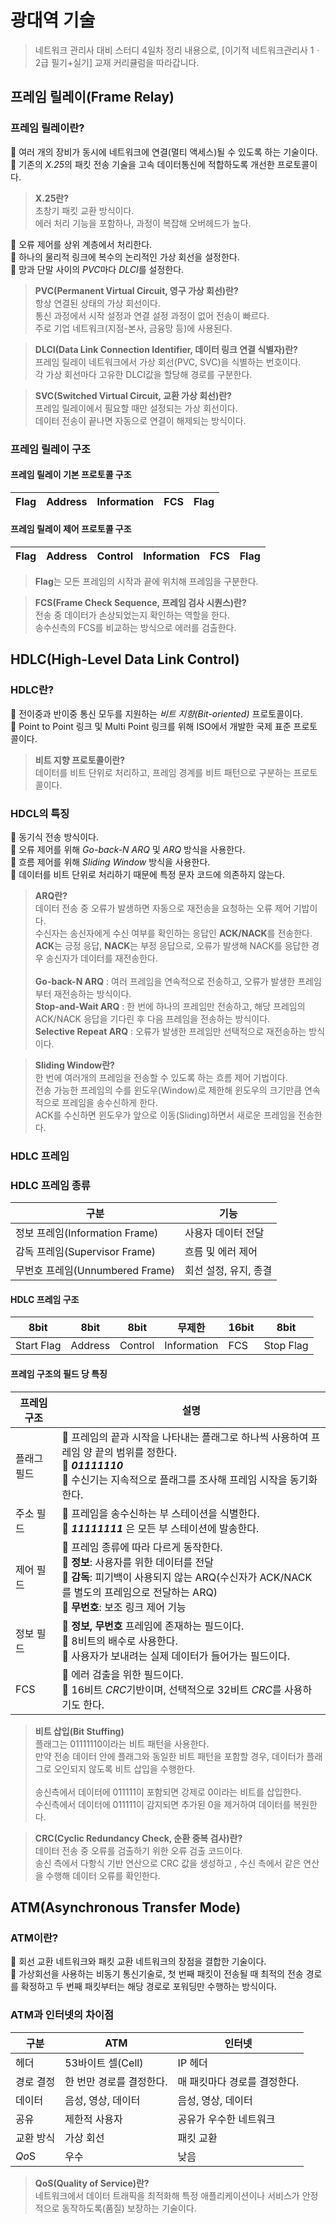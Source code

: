 # 광대역 기술

> 네트워크 관리사 대비 스터디 4일차 정리 내용으로, [이기적 네트워크관리사 1ㆍ2급 필기+실기] 교재 커리큘럼을 따라갑니다.

## 프레임 릴레이(Frame Relay)

### 프레임 릴레이란?

🔹 여러 개의 장비가 동시에 네트워크에 연결(멀티 액세스)될 수 있도록 하는 기술이다.<br>
🔹 기존의 *X.25*의 패킷 전송 기술을 고속 데이터통신에 적합하도록 개선한 프로토콜이다.<br>

> **X.25란?**<br>
> 초창기 패킷 교환 방식이다.<br>
> 에러 처리 기능을 포함하나, 과정이 복잡해 오버헤드가 높다.<br>

🔹 오류 제어를 상위 계층에서 처리한다.<br>
🔹 하나의 물리적 링크에 복수의 논리적인 가상 회선을 설정한다.<br>
🔹 망과 단말 사이의 *PVC*마다 *DLCI*를 설정한다.<br>

> **PVC(Permanent Virtual Circuit, 영구 가상 회선)란?**<br>
> 항상 연결된 상태의 가상 회선이다.<br>
> 통신 과정에서 시작 설정과 연결 설정 과정이 없어 전송이 빠르다.<br>
> 주로 기업 네트워크(지점-본사, 금융망 등)에 사용된다.

> **DLCI(Data Link Connection Identifier, 데이터 링크 연결 식별자)란?**<br>
> 프레임 릴레이 네트워크에서 가상 회선(PVC, SVC)을 식별하는 번호이다.<br>
> 각 가상 회선마다 고유한 DLCI값을 할당해 경로를 구분한다.<br>

> **SVC(Switched Virtual Circuit, 교환 가상 회선)란?**<br>
> 프레임 릴레이에서 필요할 때만 설정되는 가상 회선이다.<br>
> 데이터 전송이 끝나면 자동으로 연결이 해제되는 방식이다.<br>

### 프레임 릴레이 구조

#### 프레임 릴레이 기본 프로토콜 구조

| Flag | Address | Information | FCS | Flag |
| ---- | ------- | ----------- | --- | ---- |

#### 프레임 릴레이 제어 프로토콜 구조

| Flag | Address | Control | Information | FCS | Flag |
| ---- | ------- | ------- | ----------- | --- | ---- |

> **Flag**는 모든 프레임의 시작과 끝에 위치해 프레임을 구분한다.<br>

> **FCS(Frame Check Sequence, 프레임 검사 시퀀스)란?**<br>
> 전송 중 데이터가 손상되었는지 확인하는 역할을 한다.<br>
> 송수신측의 FCS를 비교하는 방식으로 에러를 검출한다.<br>

## HDLC(High-Level Data Link Control)

### HDLC란?

🔹 전이중과 반이중 통신 모두를 지원하는 _비트 지향(Bit-oriented)_ 프로토콜이다.<br>
🔹 Point to Point 링크 및 Multi Point 링크를 위해 ISO에서 개발한 국제 표준 프로토콜이다.<br>

> **비트 지향 프로토콜이란?**<br>
> 데이터를 비트 단위로 처리하고, 프레임 경계를 비트 패턴으로 구분하는 프로토콜이다.

### HDCL의 특징

🔹 동기식 전송 방식이다.<br>
🔹 오류 제어를 위해 _Go-back-N ARQ_ 및 _ARQ_ 방식을 사용한다.<br>
🔹 흐름 제어를 위해 _Sliding Window_ 방식을 사용한다.<br>
🔹 데이터를 비트 단위로 처리하기 때문에 특정 문자 코드에 의존하지 않는다.<br>

> **ARQ란?**<br>
> 데이터 전송 중 오류가 발생하면 자동으로 재전송을 요청하는 오류 제어 기밥이다.<br>
> 수신자는 송신자에게 수신 여부를 확인하는 응답인 **ACK/NACK**를 전송한다.<br> **ACK**는 긍정 응답, **NACK**는 부정 응답으로, 오류가 발생해 NACK를 응답한 경우 송신자가 데이터를 재전송한다.<br><br> **Go-back-N ARQ** : 여러 프레임을 연속적으로 전송하고, 오류가 발생한 프레임부터 재전송하는 방식이다.<br> **Stop-and-Wait ARQ** : 한 번에 하나의 프레임만 전송하고, 해당 프레임의 ACK/NACK 응답을 기다린 후 다음 프레임을 전송하는 방식이다.<br> **Selective Repeat ARQ** : 오류가 발생한 프레임만 선택적으로 재전송하는 방식이다.

> **Sliding Window란?**<br>
> 한 번에 여러개의 프레임을 전송할 수 있도록 하는 흐름 제어 기법이다.<br>
> 전송 가능한 프레임의 수를 윈도우(Window)로 제한해 윈도우의 크기만큼 연속적으로 프레임을 송수신하게 한다.<br>
> ACK를 수신하면 윈도우가 앞으로 이동(Sliding)하면서 새로운 프레임을 전송한다.

### HDLC 프레임

### HDLC 프레임 종류

| 구분                            | 기능                  |
| ------------------------------- | --------------------- |
| 정보 프레임(Information Frame)  | 사용자 데이터 전달    |
| 감독 프레임(Supervisor Frame)   | 흐름 및 에러 제어     |
| 무번호 프레임(Unnumbered Frame) | 회선 설정, 유지, 종결 |

#### HDLC 프레임 구조

| 8bit       | 8bit    | 8bit    | 무제한      | 16bit | 8bit      |
| ---------- | ------- | ------- | ----------- | ----- | --------- |
| Start Flag | Address | Control | Information | FCS   | Stop Flag |

#### 프레임 구조의 필드 당 특징

| 프레임 구조 | 설명                                                                                                                                                                                                                    |
| ----------- | ----------------------------------------------------------------------------------------------------------------------------------------------------------------------------------------------------------------------- |
| 플래그 필드 | 🔹 프레임의 끝과 시작을 나타내는 플래그로 하나씩 사용하여 프레임 양 끝의 범위를 정한다.<br>🔹 **_01111110_**<br>🔹 수신기는 지속적으로 플래그를 조사해 프레임 시작을 동기화한다.                                        |
| 주소 필드   | 🔹 프레임을 송수신하는 부 스테이션을 식별한다.<br>🔹 **_11111111_** 은 모든 부 스테이션에 발송한다.                                                                                                                     |
| 제어 필드   | 🔹 프레임 종류에 따라 다르게 동작한다.<br>🔹 **정보**: 사용자를 위한 데이터를 전달<br>🔹 **감독**: 피기백이 사용되지 않는 ARQ(수신자가 ACK/NACK를 별도의 프레임으로 전달하는 ARQ)<br>🔹 **무번호**: 보조 링크 제어 기능 |
| 정보 필드   | 🔹 **정보, 무번호** 프레임에 존재하는 필드이다.<br>🔹 8비트의 배수로 사용한다.<br>🔹 사용자가 보내려는 실제 데이터가 들어가는 필드이다.                                                                                 |
| FCS         | 🔹 에러 검출을 위한 필드이다.<br>🔹 16비트 *CRC*기반이며, 선택적으로 32비트 *CRC*를 사용하기도 한다.                                                                                                                    |

> **비트 삽입(Bit Stuffing)**<br>
> 플래그는 01111110이라는 비트 패턴을 사용한다.<br>
> 만약 전송 데이터 안에 플래그와 동일한 비트 패턴을 포함할 경우, 데이터가 플래그로 오인되지 않도록 비트 삽입을 수행한다.<br><br>
> 송신측에서 데이터에 011111이 포함되면 강제로 0이라는 비트를 삽입한다.<br>
> 수신측에서 데이터에 011111이 감지되면 추가된 0을 제거하여 데이터를 복원한다.<br>

> **CRC(Cyclic Redundancy Check, 순환 중복 검사)란?**<br>
> 데이터 전송 중 오류를 검출하기 위한 오류 검출 코드이다.<br>
> 송신 측에서 다항식 기반 연산으로 CRC 값을 생성하고 , 수신 측에서 같은 연산을 수행해 데이터 오류를 확인한다.<br>

## ATM(Asynchronous Transfer Mode)

### ATM이란?

🔹 회선 교환 네트워크와 패킷 교환 네트워크의 장점을 결합한 기술이다.<br>
🔹 가상회선을 사용하는 비동기 통신기술로, 첫 번째 패킷이 전송될 때 최적의 전송 경로를 확정하고 두 번째 패킷부터는 해당 경로로 포워딩만 수행하는 방식이다.<br>

### ATM과 인터넷의 차이점

| 구분      | ATM                      | 인터넷                       |
| --------- | ------------------------ | ---------------------------- |
| 헤더      | 53바이트 셀(Cell)        | IP 헤더                      |
| 경로 결정 | 한 번만 경로를 결정한다. | 매 패킷마다 경로를 결정한다. |
| 데이터    | 음성, 영상, 데이터       | 음성, 영상, 데이터           |
| 공유      | 제한적 사용자            | 공유가 우수한 네트워크       |
| 교환 방식 | 가상 회선                | 패킷 교환                    |
| *Qo*S     | 우수                     | 낮음                         |

> **QoS(Quality of Service)란?**<br>
> 네트워크에서 데이터 트래픽을 최적화해 특정 애플리케이션이나 서비스가 안정적으로 동작하도록(품질) 보장하는 기술이다.
